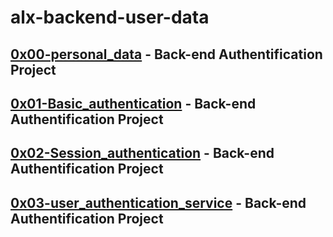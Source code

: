 # alx-backend-user-data

## [0x00-personal_data](https://github.com/j88moja-code/alx-backend-user-data/tree/main/0x00-personal_data) - Back-end Authentification Project
## [0x01-Basic_authentication](https://github.com/j88moja-code/alx-backend-user-data/tree/main/0x01-Basic_authentication) - Back-end Authentification Project
## [0x02-Session_authentication](https://github.com/j88moja-code/alx-backend-user-data/tree/main/0x02-Session_authentication) - Back-end Authentification Project
## [0x03-user_authentication_service]() - Back-end Authentification Project
